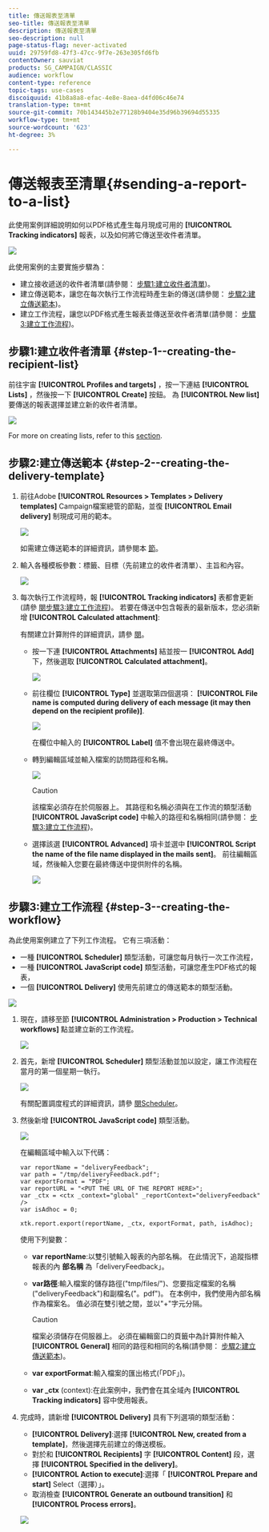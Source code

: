 ```yaml
---
title: 傳送報表至清單
seo-title: 傳送報表至清單
description: 傳送報表至清單
seo-description: null
page-status-flag: never-activated
uuid: 29759fd8-47f3-47cc-9f7e-263e305fd6fb
contentOwner: sauviat
products: SG_CAMPAIGN/CLASSIC
audience: workflow
content-type: reference
topic-tags: use-cases
discoiquuid: 41b8a8a8-efac-4e8e-8aea-d4fd06c46e74
translation-type: tm+mt
source-git-commit: 70b143445b2e77128b9404e35d96b39694d55335
workflow-type: tm+mt
source-wordcount: '623'
ht-degree: 3%

---
```



# 傳送報表至清單{#sending-a-report-to-a-list}

此使用案例詳細說明如何以PDF格式產生每月現成可用的 **[!UICONTROL Tracking indicators]** 報表，以及如何將它傳送至收件者清單。

![](assets/use_case_report_intro.png)

此使用案例的主要實施步驟為：

* 建立接收遞送的收件者清單(請參閱： [步驟1:建立收件者清單](#step-1--creating-the-recipient-list))。
* 建立傳送範本，讓您在每次執行工作流程時產生新的傳送(請參閱： [步驟2:建立傳送範本](#step-2--creating-the-delivery-template))。
* 建立工作流程，讓您以PDF格式產生報表並傳送至收件者清單(請參閱： [步驟3:建立工作流程](#step-3--creating-the-workflow))。

## 步驟1:建立收件者清單 {#step-1--creating-the-recipient-list}

前往宇宙 **[!UICONTROL Profiles and targets]** ，按一下連結 **[!UICONTROL Lists]** ，然後按一下 **[!UICONTROL Create]** 按鈕。 為 **[!UICONTROL New list]** 要傳送的報表選擇並建立新的收件者清單。

![](assets/use_case_report_1.png)

For more on creating lists, refer to this [section](../../platform/using/creating-and-managing-lists.md).

## 步驟2:建立傳送範本 {#step-2--creating-the-delivery-template}

1. 前往Adobe **[!UICONTROL Resources > Templates > Delivery templates]** Campaign檔案總管的節點，並復 **[!UICONTROL Email delivery]** 制現成可用的範本。

   ![](assets/use_case_report_2.png)

   如需建立傳送範本的詳細資訊，請參閱本 [節](../../delivery/using/about-templates.md)。

1. 輸入各種模板參數：標籤、目標（先前建立的收件者清單）、主旨和內容。

   ![](assets/use_case_report_3.png)

1. 每次執行工作流程時，報 **[!UICONTROL Tracking indicators]** 表都會更新(請參 [閱步驟3:建立工作流程](#step-3--creating-the-workflow))。 若要在傳送中包含報表的最新版本，您必須新增 **[!UICONTROL Calculated attachment]**:

   有關建立計算附件的詳細資訊，請參 [閱](../../delivery/using/attaching-files.md#creating-a-calculated-attachment)。

   * 按一下連 **[!UICONTROL Attachments]** 結並按一 **[!UICONTROL Add]**&#x200B;下，然後選取 **[!UICONTROL Calculated attachment]**。

      ![](assets/use_case_report_4.png)

   * 前往欄位 **[!UICONTROL Type]** 並選取第四個選項： **[!UICONTROL File name is computed during delivery of each message (it may then depend on the recipient profile)]**.

      ![](assets/use_case_report_5.png)

      在欄位中輸入的 **[!UICONTROL Label]** 值不會出現在最終傳送中。

   * 轉到編輯區域並輸入檔案的訪問路徑和名稱。

      ![](assets/use_case_report_6.png)

      >[!CAUTION]
      >
      >該檔案必須存在於伺服器上。 其路徑和名稱必須與在工作流的類型活動 **[!UICONTROL JavaScript code]** 中輸入的路徑和名稱相同(請參閱： [步驟3:建立工作流程](#step-3--creating-the-workflow))。

   * 選擇該選 **[!UICONTROL Advanced]** 項卡並選中 **[!UICONTROL Script the name of the file name displayed in the mails sent]**。 前往編輯區域，然後輸入您要在最終傳送中提供附件的名稱。

      ![](assets/use_case_report_6bis.png)

## 步驟3:建立工作流程 {#step-3--creating-the-workflow}

為此使用案例建立了下列工作流程。 它有三項活動：

* 一種 **[!UICONTROL Scheduler]** 類型活動，可讓您每月執行一次工作流程，
* 一種 **[!UICONTROL JavaScript code]** 類型活動，可讓您產生PDF格式的報表，
* 一個 **[!UICONTROL Delivery]** 使用先前建立的傳送範本的類型活動。

![](assets/use_case_report_8.png)

1. 現在，請移至節 **[!UICONTROL Administration > Production > Technical workflows]** 點並建立新的工作流程。

   ![](assets/use_case_report_7.png)

1. 首先，新增 **[!UICONTROL Scheduler]** 類型活動並加以設定，讓工作流程在當月的第一個星期一執行。

   ![](assets/use_case_report_9.png)

   有關配置調度程式的詳細資訊，請參 [閱Scheduler](../../workflow/using/scheduler.md)。

1. 然後新增 **[!UICONTROL JavaScript code]** 類型活動。

   ![](assets/use_case_report_10.png)

   在編輯區域中輸入以下代碼：

   ```
   var reportName = "deliveryFeedback";
   var path = "/tmp/deliveryFeedback.pdf";
   var exportFormat = "PDF";
   var reportURL = "<PUT THE URL OF THE REPORT HERE>";
   var _ctx = <ctx _context="global" _reportContext="deliveryFeedback" />
   var isAdhoc = 0;
   
   xtk.report.export(reportName, _ctx, exportFormat, path, isAdhoc);
   ```

   使用下列變數：

   * **var reportName**:以雙引號輸入報表的內部名稱。 在此情況下，追蹤指標報表的內 **部名稱** 為「deliveryFeedback」。
   * **var路徑**:輸入檔案的儲存路徑(&quot;tmp/files/&quot;)、您要指定檔案的名稱(&quot;deliveryFeedback&quot;)和副檔名(&quot;。pdf&quot;)。 在本例中，我們使用內部名稱作為檔案名。 值必須在雙引號之間，並以&quot;+&quot;字元分隔。

      >[!CAUTION]
      >
      >檔案必須儲存在伺服器上。 必須在編輯窗口的頁籤中為計算附件輸入 **[!UICONTROL General]** 相同的路徑和相同的名稱(請參閱： [步驟2:建立傳送範本](#step-2--creating-the-delivery-template))。

   * **var exportFormat**:輸入檔案的匯出格式(「PDF」)。
   * **var _ctx** (context):在此案例中，我們會在其全域內 **[!UICONTROL Tracking indicators]** 容中使用報表。

1. 完成時，請新增 **[!UICONTROL Delivery]** 具有下列選項的類型活動：

   * **[!UICONTROL Delivery]**:選擇 **[!UICONTROL New, created from a template]**，然後選擇先前建立的傳送模板。
   * 對於和 **[!UICONTROL Recipients]** 字 **[!UICONTROL Content]** 段，選擇 **[!UICONTROL Specified in the delivery]**。
   * **[!UICONTROL Action to execute]**:選擇「 **[!UICONTROL Prepare and start]** Select（選擇）」。
   * 取消檢查 **[!UICONTROL Generate an outbound transition]** 和 **[!UICONTROL Process errors]**。

   ![](assets/use_case_report_11.png)

